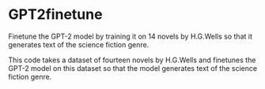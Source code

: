 # GPT2finetune
Finetune the GPT-2 model by training it on 14 novels by H.G.Wells so that it generates text of the science fiction genre.

This code takes a dataset of fourteen novels by H.G.Wells and finetunes the GPT-2 model on this dataset so that the model generates text of the science fiction genre. 
